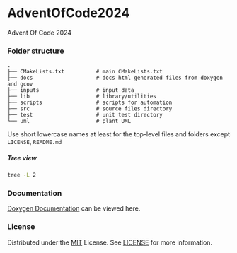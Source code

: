 # AdventOfCode2024
Advent Of Code 2024

### Folder structure
    .
    ├── CMakeLists.txt          # main CMakeLists.txt
    ├── docs                    # docs-html generated files from doxygen and gcov
    ├── inputs                  # input data
    ├── lib                     # library/utilities
    ├── scripts                 # scripts for automation
    ├── src                     # source files directory
    ├── test                    # unit test directory
    └── uml                     # plant UML
             
Use short lowercase names at least for the top-level files and folders except `LICENSE`, `README.md`

##### Tree view
```bash
tree -L 2
```
<!-- DOCUMENTATION -->
### Documentation
[Doxygen Documentation](Day00/docs/DOXYGEN.md) can be viewed here.

<!-- LICENSE -->
### License
Distributed under the [MIT](https://choosealicense.com/licenses/mit/) License. See [LICENSE](LICENSE) for more information.